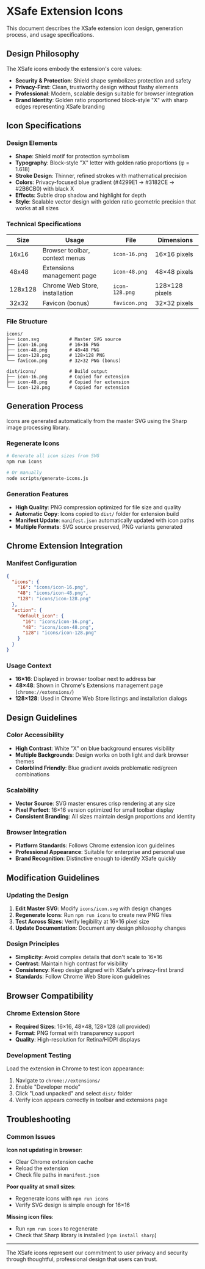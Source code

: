 # XSafe Extension Icons

This document describes the XSafe extension icon design, generation process, and usage specifications.

## Design Philosophy

The XSafe icons embody the extension's core values:

- **Security & Protection**: Shield shape symbolizes protection and safety
- **Privacy-First**: Clean, trustworthy design without flashy elements
- **Professional**: Modern, scalable design suitable for browser integration
- **Brand Identity**: Golden ratio proportioned block-style "X" with sharp edges representing XSafe branding

## Icon Specifications

### Design Elements

- **Shape**: Shield motif for protection symbolism
- **Typography**: Block-style "X" letter with golden ratio proportions (φ = 1.618)
- **Stroke Design**: Thinner, refined strokes with mathematical precision
- **Colors**: Privacy-focused blue gradient (#4299E1 → #3182CE → #2B6CB0) with black X
- **Effects**: Subtle drop shadow and highlight for depth
- **Style**: Scalable vector design with golden ratio geometric precision that works at all sizes

### Technical Specifications

| Size    | Usage                          | File           | Dimensions     |
| ------- | ------------------------------ | -------------- | -------------- |
| 16x16   | Browser toolbar, context menus | `icon-16.png`  | 16×16 pixels   |
| 48x48   | Extensions management page     | `icon-48.png`  | 48×48 pixels   |
| 128x128 | Chrome Web Store, installation | `icon-128.png` | 128×128 pixels |
| 32x32   | Favicon (bonus)                | `favicon.png`  | 32×32 pixels   |

### File Structure

```
icons/
├── icon.svg           # Master SVG source
├── icon-16.png        # 16×16 PNG
├── icon-48.png        # 48×48 PNG
├── icon-128.png       # 128×128 PNG
└── favicon.png        # 32×32 PNG (bonus)

dist/icons/            # Build output
├── icon-16.png        # Copied for extension
├── icon-48.png        # Copied for extension
└── icon-128.png       # Copied for extension
```

## Generation Process

Icons are generated automatically from the master SVG using the Sharp image processing library.

### Regenerate Icons

```bash
# Generate all icon sizes from SVG
npm run icons

# Or manually
node scripts/generate-icons.js
```

### Generation Features

- **High Quality**: PNG compression optimized for file size and quality
- **Automatic Copy**: Icons copied to `dist/` folder for extension build
- **Manifest Update**: `manifest.json` automatically updated with icon paths
- **Multiple Formats**: SVG source preserved, PNG variants generated

## Chrome Extension Integration

### Manifest Configuration

```json
{
  "icons": {
    "16": "icons/icon-16.png",
    "48": "icons/icon-48.png",
    "128": "icons/icon-128.png"
  },
  "action": {
    "default_icon": {
      "16": "icons/icon-16.png",
      "48": "icons/icon-48.png",
      "128": "icons/icon-128.png"
    }
  }
}
```

### Usage Context

- **16×16**: Displayed in browser toolbar next to address bar
- **48×48**: Shown in Chrome's Extensions management page (`chrome://extensions/`)
- **128×128**: Used in Chrome Web Store listings and installation dialogs

## Design Guidelines

### Color Accessibility

- **High Contrast**: White "X" on blue background ensures visibility
- **Multiple Backgrounds**: Design works on both light and dark browser themes
- **Colorblind Friendly**: Blue gradient avoids problematic red/green combinations

### Scalability

- **Vector Source**: SVG master ensures crisp rendering at any size
- **Pixel Perfect**: 16×16 version optimized for small toolbar display
- **Consistent Branding**: All sizes maintain design proportions and identity

### Browser Integration

- **Platform Standards**: Follows Chrome extension icon guidelines
- **Professional Appearance**: Suitable for enterprise and personal use
- **Brand Recognition**: Distinctive enough to identify XSafe quickly

## Modification Guidelines

### Updating the Design

1. **Edit Master SVG**: Modify `icons/icon.svg` with design changes
2. **Regenerate Icons**: Run `npm run icons` to create new PNG files
3. **Test Across Sizes**: Verify legibility at 16×16 pixel size
4. **Update Documentation**: Document any design philosophy changes

### Design Principles

- **Simplicity**: Avoid complex details that don't scale to 16×16
- **Contrast**: Maintain high contrast for visibility
- **Consistency**: Keep design aligned with XSafe's privacy-first brand
- **Standards**: Follow Chrome Web Store icon guidelines

## Browser Compatibility

### Chrome Extension Store

- **Required Sizes**: 16×16, 48×48, 128×128 (all provided)
- **Format**: PNG format with transparency support
- **Quality**: High-resolution for Retina/HiDPI displays

### Development Testing

Load the extension in Chrome to test icon appearance:

1. Navigate to `chrome://extensions/`
2. Enable "Developer mode"
3. Click "Load unpacked" and select `dist/` folder
4. Verify icon appears correctly in toolbar and extensions page

## Troubleshooting

### Common Issues

**Icon not updating in browser**:

- Clear Chrome extension cache
- Reload the extension
- Check file paths in `manifest.json`

**Poor quality at small sizes**:

- Regenerate icons with `npm run icons`
- Verify SVG design is simple enough for 16×16

**Missing icon files**:

- Run `npm run icons` to regenerate
- Check that Sharp library is installed (`npm install sharp`)

---

The XSafe icons represent our commitment to user privacy and security through thoughtful, professional design that users can trust.
